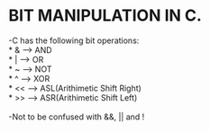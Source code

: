 # BIT MANIPULATION IN C.
-C has the following bit operations:<br>
	* & --> AND<br>
	* | --> OR<br>
	* ~ --> NOT<br>
	* ^ --> XOR<br>
	* << --> ASL(Arithimetic Shift Right)<br>
	* >> --> ASR(Arithimetic Shift Left)<br>
<br>
-Not to be confused with &&, || and !
